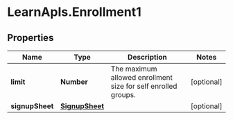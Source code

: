# LearnApIs.Enrollment1

## Properties
Name | Type | Description | Notes
------------ | ------------- | ------------- | -------------
**limit** | **Number** | The maximum allowed enrollment size for self enrolled groups. | [optional] 
**signupSheet** | [**SignupSheet**](SignupSheet.md) |  | [optional] 
